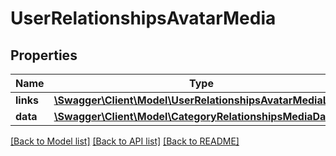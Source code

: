 # UserRelationshipsAvatarMedia

## Properties
Name | Type | Description | Notes
------------ | ------------- | ------------- | -------------
**links** | [**\Swagger\Client\Model\UserRelationshipsAvatarMediaLinks**](UserRelationshipsAvatarMediaLinks.md) |  | [optional] 
**data** | [**\Swagger\Client\Model\CategoryRelationshipsMediaData**](CategoryRelationshipsMediaData.md) |  | [optional] 

[[Back to Model list]](../../README.md#documentation-for-models) [[Back to API list]](../../README.md#documentation-for-api-endpoints) [[Back to README]](../../README.md)

